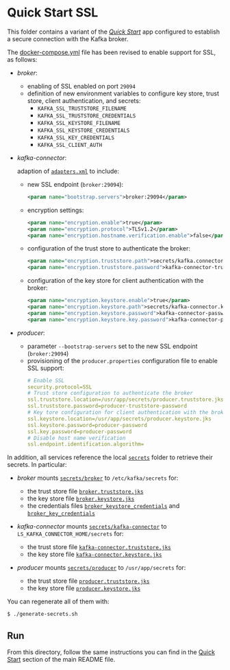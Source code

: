 # Quick Start SSL

This folder contains a variant of the [_Quick Start_](../../README.md#quick-start) app configured to establish a secure connection with the Kafka broker.

The [docker-compose.yml](docker-compose.yml) file has been revised to enable support for SSL, as follows:

- _broker_:
  - enabling of SSL enabled on port `29094`
  - definition of new environment variables to configure key store, trust store, client authentication, and secrets:
    - `KAFKA_SSL_TRUSTSTORE_FILENAME`
    - `KAFKA_SSL_TRUSTSTORE_CREDENTIALS`
    - `KAFKA_SSL_KEYSTORE_FILENAME`
    - `KAFKA_SSL_KEYSTORE_CREDENTIALS`
    - `KAFKA_SSL_KEY_CREDENTIALS`
    - `KAFKA_SSL_CLIENT_AUTH`
- _kafka-connector_:

  adaption of [`adapters.xml`](./adapters.xml) to include:
  - new SSL endpoint (`broker:29094`):
    ```xml
    <param name="bootstrap.servers">broker:29094</param>
    ```
  - encryption settings:
    ```xml
    <param name="encryption.enable">true</param>
    <param name="encryption.protocol">TLSv1.2</param>
    <param name="encryption.hostname.verification.enable">false</param>
    ```
  - configuration of the trust store to authenticate the broker:
    ```xml
    <param name="encryption.truststore.path">secrets/kafka.connector.truststore.jks</param>
    <param name="encryption.truststore.password">kafka-connector-truststore-password</param>
    ```
  - configuration of the key store for client authentication with the broker:
    ```xml
    <param name="encryption.keystore.enable">true</param>
    <param name="encryption.keystore.path">secrets/kafka-connector.keystore.jks</param>
    <param name="encryption.keystore.password">kafka-connector-password</param>
    <param name="encryption.keystore.key.password">kafka-connector-private-keypassword</param>
    ```
- _producer_:
  - parameter `--bootstrap-servers` set to the new SSL endpoint (`broker:29094`)
  - provisioning of the `producer.properties` configuration file to enable SSL support:
    ```yaml
    # Enable SSL
    security.protocol=SSL
    # Trust store configuration to authenticate the broker
    ssl.truststore.location=/usr/app/secrets/producer.truststore.jks
    ssl.truststore.password=producer-truststore-password
    # Key tore configuration for client authentication with the broker
    ssl.keystore.location=/usr/app/secrets/producer.keystore.jks
    ssl.keystore.password=producer-password
    ssl.key.password=producer-password
    # Disable host name verification
    ssl.endpoint.identification.algorithm=
    ```  

In addition, all services reference the local [`secrets`](../compose-templates/secrets/) folder to retrieve their secrets. In particular:

- _broker_ mounts [`secrets/broker`](../compose-templates/secrets/broker/) to `/etc/kafka/secrets` for:
  - the trust store file [`broker.truststore.jks`](../compose-templates/secrets/broker/broker.truststore.jks)
  - the key store file [`broker.keystore.jks`](../compose-templates/secrets/broker/broker.keystore.jks)
  - the credentials files [`broker_keystore_credentials`](../compose-templates/secrets/broker/broker_keystore_credentials) and [`broker_key_credentials`](../compose-templates/secrets/broker/broker_key_credentials)

- _kafka-connector_ mounts [`secrets/kafka-connector`](../compose-templates/secrets/kafka-connector/) to `LS_KAFKA_CONNECTOR_HOME/secrets` for:
  -  the trust store file [`kafka-connector.truststore.jks`](../compose-templates/secrets/kafka-connector/kafka-connector.truststore.jks)
  -  the key store file [`kafka-connector.keystore.jks`](../compose-templates/secrets/kafka-connector/kafka-connector.keystore.jks)

- _producer_ mounts [`secrets/producer`](../compose-templates/secrets/producer/) to `/usr/app/secrets` for:
  -  the trust store file [`producer.truststore.jks`](../compose-templates/secrets/producer/producer.truststore.jks)
  -  the key store file [`producer.keystore.jks`](../compose-templates/secrets/producer/producer.keystore.jks)

You can regenerate all of them with:

```sh
$ ./generate-secrets.sh
```

## Run

From this directory, follow the same instructions you can find in the [Quick Start](../../README.md#run) section of the main README file.
